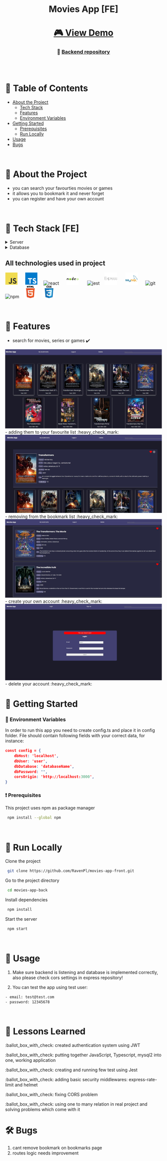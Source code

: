 <div align="center">  
  <h1>Movies App [FE]</h1>
  
# <a href="https://movies.raven-pl.usermd.net"> :video_game: View Demo</a> 
###  :link: <a href="https://github.com/RavenPl/movies-app-back.git"> Backend repository</a> 
</div>  
<!-- Table of Contents -->  

<br/>
<br/>

# :notebook_with_decorative_cover: Table of Contents

- [About the Project](#star2-about-the-project)
    * [Tech Stack](#space_invader-tech-stack)
    * [Features](#dart-features)
    * [Environment Variables](#key-environment-variables)
- [Getting Started](#toolbox-getting-started)
    * [Prerequisites](#heavy_exclamation_mark-prerequisites)
    * [Run Locally](#running-run-locally)
- [Usage](#eyes-usage)
- [Bugs](#hammer_and_wrench-project-status)

<br/>

# :star2: About the Project

* you can search your favourties movies or games
* it allows you to bookmark it and never forget
* you can register and have your own account

<br/>

# :space_invader: Tech Stack [FE]

<details>  
  <summary>Server</summary>  
  <ul>  
    <li>React</li>  
    <li>TypeScript</li>
  </ul>  
</details>
<details>  
<summary>Database</summary>  
  <ul>  
    <li>MySQL</li>  
  </ul>  
</details>  

## All technologies used in project

<p align="left">
<img src="https://raw.githubusercontent.com/devicons/devicon/master/icons/javascript/javascript-original.svg" alt="javascript" width="40" height="40"/> &nbsp;&nbsp;&nbsp;&nbsp;
<img src="https://raw.githubusercontent.com/devicons/devicon/master/icons/typescript/typescript-original.svg" alt="typescript" width="40" height="40"/> &nbsp;&nbsp;&nbsp;
<img src="https://www.vectorlogo.zone/logos/reactjs/reactjs-icon.svg" alt="react" width="40" height="40"/> &nbsp;&nbsp;&nbsp;&nbsp;
<img src="https://raw.githubusercontent.com/devicons/devicon/master/icons/nodejs/nodejs-original-wordmark.svg" alt="nodejs" width="40" height="40"/> &nbsp; &nbsp;&nbsp;&nbsp;
<img src="https://www.vectorlogo.zone/logos/jestjsio/jestjsio-icon.svg" alt="jest" width="40" height="40"/>&nbsp;&nbsp;&nbsp;
<img src="https://raw.githubusercontent.com/github/explore/80688e429a7d4ef2fca1e82350fe8e3517d3494d/topics/express/express.png" alt="express js" height="40"/> &nbsp; &nbsp;&nbsp;&nbsp;
<img src="https://raw.githubusercontent.com/devicons/devicon/master/icons/mysql/mysql-original-wordmark.svg" alt="mysql" width="40" height="40"/> &nbsp; &nbsp;&nbsp;
<img src="https://www.vectorlogo.zone/logos/git-scm/git-scm-icon.svg" alt="git" width="40" height="40"/>&nbsp;&nbsp;&nbsp;
<img src="https://www.vectorlogo.zone/logos/npmjs/npmjs-ar21.svg" alt="npm" width="40" height="40"/>&nbsp;&nbsp;&nbsp;
 <img src="https://raw.githubusercontent.com/devicons/devicon/master/icons/html5/html5-original-wordmark.svg" alt="html5" width="40" height="40"/> &nbsp; &nbsp;
<img src="https://raw.githubusercontent.com/devicons/devicon/master/icons/css3/css3-original-wordmark.svg" alt="css3" width="40" height="40"/> &nbsp;&nbsp;
</p>

<br/>
<!-- Features -->  

# :dart: Features

- search for movies, series or games :heavy_check_mark:
 <img src="./src/utils/images/2.jpg"/>
- adding them to your favourite list :heavy_check_mark:
 <img src="./src/utils/images/3.jpg"/>
- removing from the bookmark list :heavy_check_mark:
 <img src="./src/utils/images/4.jpg"/>
- create your own account :heavy_check_mark:
 <img src="./src/utils/images/1.jpg"/>
- delete your account :heavy_check_mark:

<br/>

# :toolbox: Getting Started

### :key: Environment Variables

In order to run this app you need to create config.ts and place it in config folder. File should contain following
fields with your correct data, for instance:

```json  
const config = {  
    dbHost: 'localhost',  
    dbUser: 'user',  
    dbDatabase: 'databaseName',
    dbPassword: "",
    corsOrigin: 'http://localhost:3000',  
}
```

<!-- Prerequisites -->  

### :heavy_exclamation_mark: Prerequisites

This project uses npm as package manager

```bash  
 npm install --global npm  
```  

<br/>

<!-- Run Locally -->  

# :running: Run Locally

Clone the project

```bash  
 git clone https://github.com/RavenPl/movies-app-front.git
```  

Go to the project directory

```bash  
 cd movies-app-back 
```  

Install dependencies

```bash  
 npm install  
```  

Start the server

```bash  
 npm start  
```  
<br/>
<!-- Usage -->  

# :eyes: Usage

1. Make sure backend is listening and database is implemented correctly, also please check cors settings in express repository!

2. You can test the app using test user:
 
 ```
 - email: test@test.com
 - password: 12345678
 ```
 
<br/>

# :deciduous_tree: Lessons Learned

<p> :ballot_box_with_check: created authentication system using JWT
<p> :ballot_box_with_check: putting together JavaScript, Typescript, mysql2 into one, working application</p>
<p> :ballot_box_with_check: creating and running few test using Jest</p>
<p> :ballot_box_with_check: adding basic security middlewares: express-rate-limit and helmet</p>
<p> :ballot_box_with_check: fixing CORS problem</p>
<p> :ballot_box_with_check: using one to many relation in real project and solving problems which come with it 

<br/>

# :hammer_and_wrench: Bugs
  
1. cant remove bookmark on bookmarks page 
2. routes logic needs improvement
